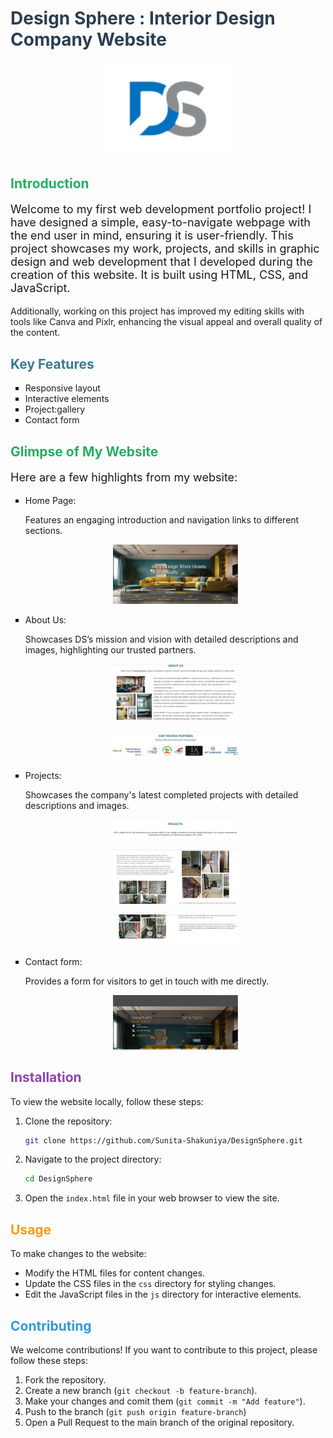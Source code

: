 # <span style="color: #2c3e50;">Design Sphere : Interior Design Company Website</span>

<p align="center">
  <img src="https://github.com/Sunita-Shakuniya/DesignSphere/blob/main/logo-design_666180-100.png?raw=true" alt="Portfolio Logo" width="200">
</p>

## <span style="color: #27ae60;">Introduction</span>

<p style="font-size: 18px;">
 Welcome to my first web development portfolio project! I have designed a simple, easy-to-navigate webpage with the end user in mind, ensuring it is user-friendly. This project showcases my work, projects, and skills in graphic design and web development that I developed during the creation of this website. It is built using HTML, CSS, and JavaScript.

Additionally, working on this project has improved my editing skills with tools like Canva and Pixlr, enhancing the visual appeal and overall quality of the content.

</p>

## <span style="color: rgb(58 122 147);">Key Features</span>

<ul style="list-style-type: square;">
  <li> Responsive layout</li>
  <li>Interactive elements</li>
  <li>Project:gallery</li>
  <li>Contact form</li>
</ul>

## <span style="color: #27ae60;">Glimpse of My Website</span>
<p style="font-size: 18px;">Here are a few highlights from my website:</p>
<ul style="list-style-type: square;">
  <li> Home Page:</li>
    <p> Features an engaging introduction and navigation links to different sections.</p>
    <p align="center" width="400">
    <img src="https://raw.githubusercontent.com/Sunita-Shakuniya/DesignSphere/main/Homepage.png" alt="Home page SS" width="200">
    </p>

  <li>About Us: </li>
    <p>Showcases DS’s mission and vision with detailed descriptions and images, highlighting our trusted partners.</p>
    <p align="center">
      <img src="https://raw.githubusercontent.com/Sunita-Shakuniya/DesignSphere/main/About.png" alt="About Section SS" width="200">
    </p>
    <p align="center">
      <img src="https://raw.githubusercontent.com/Sunita-Shakuniya/DesignSphere/main/Truster%20partners.png" alt="Trusted Partners SS" width="200">
    </p>

  <li>Projects:</li>
    <p>Showcases the company's latest completed projects with detailed descriptions and images.</p>
    <p align="center">
      <img src="https://raw.githubusercontent.com/Sunita-Shakuniya/DesignSphere/main/Project1.png" alt="Project Section SS" width="200">
    </p>
    <p align="center">
      <img src="https://raw.githubusercontent.com/Sunita-Shakuniya/DesignSphere/main/project2.png" alt="Project Section SS" width="200">
    </p>
    <p align="center">
      <img src="https://raw.githubusercontent.com/Sunita-Shakuniya/DesignSphere/main/Project3.png" alt="Project Section SS" width="200">
    </p>

  <li>Contact form:</li>
    <p>Provides a form for visitors to get in touch with me directly.</p>
    <p align="center">
      <img src="https://raw.githubusercontent.com/Sunita-Shakuniya/DesignSphere/main/Contact.png" alt="Portfolio Logo" width="200">
    </p>

</ul>

## <span style="color: #8e44ad;">Installation</span>

To view the website locally, follow these steps:

1. Clone the repository:

    ```bash
    git clone https://github.com/Sunita-Shakuniya/DesignSphere.git
    ```

2. Navigate to the project directory:

    ```bash
    cd DesignSphere
    ```

3. Open the `index.html` file in your web browser to view the site.

## <span style="color: #f39c12;">Usage</span>

To make changes to the website:

- Modify the HTML files for content changes.
- Update the CSS files in the `css` directory for styling changes.
- Edit the JavaScript files in the `js` directory for interactive elements.

## <span style="color: #3498db;">Contributing</span>

We welcome contributions! If you want to contribute to this project, please follow these steps:

1. Fork the repository.
2. Create a new branch (`git checkout -b feature-branch`).
3. Make your changes and comit them (`git commit -m "Add feature"`).
4. Push to the branch (`git push origin feature-branch`)
5. Open a Pull Request to the main branch of the original repository.
